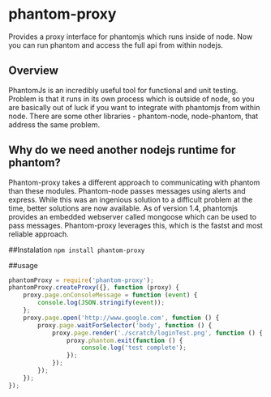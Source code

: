 # phantom-proxy
Provides a proxy interface for phantomjs which runs inside of node.  Now you can run phantom and access the full api from within nodejs.

## Overview
PhantomJs is an incredibly useful tool for functional and unit testing.  Problem is that it runs in its own process which is outside of node, so you are basically out of luck if you want to integrate with phantomjs from within node.  There are some other libraries - phantom-node, node-phantom, that address the same problem.  

## Why do we need another nodejs runtime for phantom?
Phantom-proxy takes a different approach to communicating with phantom than these modules.  Phantom-node passes messages using alerts and express.  While this was an ingenious solution to a difficult problem at the time, better solutions are now available.  As of version 1.4, phantomjs provides an embedded webserver called mongoose which can be used to pass messages.  Phantom-proxy leverages this, which is the fastst and most reliable approach.

##Instalation
`npm install phantom-proxy` 

##usage

```javascript
phantomProxy = require('phantom-proxy');
phantomProxy.createProxy({}, function (proxy) {
    proxy.page.onConsoleMessage = function (event) {
        console.log(JSON.stringify(event));
    };
    proxy.page.open('http://www.google.com', function () {
        proxy.page.waitForSelector('body', function () {
            proxy.page.render('./scratch/loginTest.png', function () {
                proxy.phantom.exit(function () {
                    console.log('test complete');
                });
            });
        });
    });
});
```

